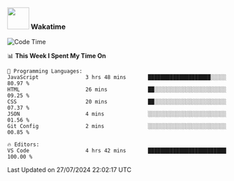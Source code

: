 ### <img src="https://media.giphy.com/media/VgCDAzcKvsR6OM0uWg/giphy.gif" width="50"> Wakatime

  <!--START_SECTION:waka-->
![Code Time](http://img.shields.io/badge/Code%20Time-1%2C460%20hrs%2011%20mins-blue)

📊 **This Week I Spent My Time On** 

```text
💬 Programming Languages: 
JavaScript               3 hrs 48 mins       ████████████████████░░░░░   80.97 % 
HTML                     26 mins             ██░░░░░░░░░░░░░░░░░░░░░░░   09.25 % 
CSS                      20 mins             ██░░░░░░░░░░░░░░░░░░░░░░░   07.37 % 
JSON                     4 mins              ░░░░░░░░░░░░░░░░░░░░░░░░░   01.56 % 
Git Config               2 mins              ░░░░░░░░░░░░░░░░░░░░░░░░░   00.85 % 

🔥 Editors: 
VS Code                  4 hrs 42 mins       █████████████████████████   100.00 % 
```


 Last Updated on 27/07/2024 22:02:17 UTC
<!--END_SECTION:waka-->

